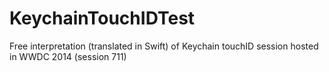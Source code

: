 KeychainTouchIDTest
===================

Free interpretation (translated in Swift) of Keychain touchID session hosted in WWDC 2014 (session 711)
